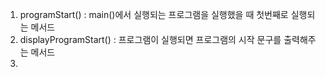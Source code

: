 
1. programStart() : main()에서 실행되는 프로그램을 실행했을 때 첫번째로 실행되는 메서드
2. displayProgramStart() : 프로그램이 실행되면 프로그램의 시작 문구를 출력해주는 메서드
3. 